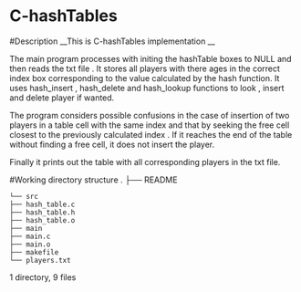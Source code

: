 # C-hashTables
#Description
__This is C-hashTables implementation __ 

The main program processes with initing the hashTable boxes to NULL and then  reads the txt file .
It stores all players with there ages in the correct index box corresponding to the value calculated by the hash function.
It uses hash_insert , hash_delete and hash_lookup functions to look , insert and delete player if wanted.

The program considers possible confusions in the case of insertion of two players in a table cell with the same index and that by seeking the free cell closest to 
the previously calculated  index .
If it reaches the end of the table without finding a free cell, it does not insert the player.


Finally it prints out the table with all corresponding players in the txt file.

#Working directory structure
.
├── README  

    └── src
    ├── hash_table.c
    ├── hash_table.h
    ├── hash_table.o
    ├── main
    ├── main.c
    ├── main.o
    ├── makefile
    └── players.txt
    
        
1 directory, 9 files

